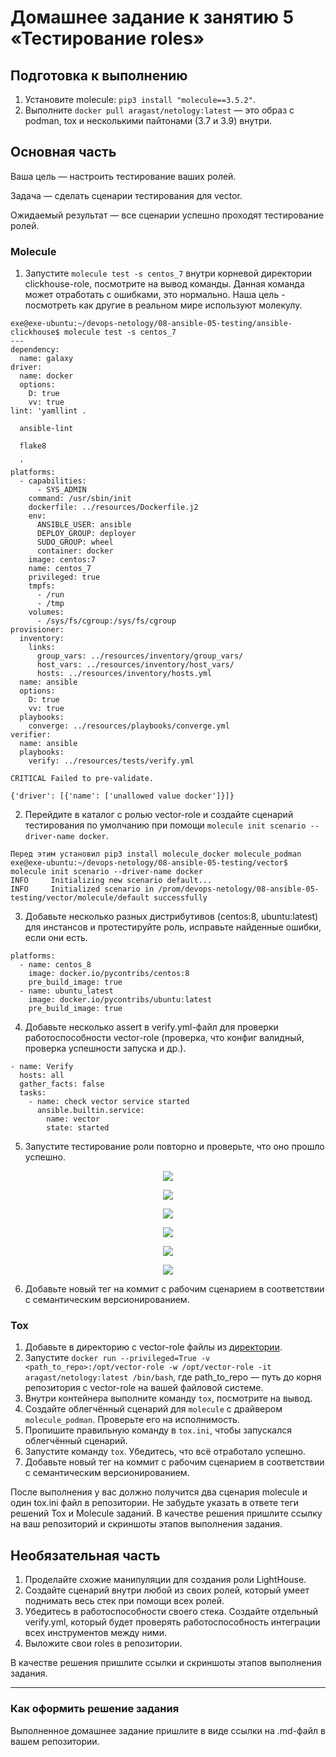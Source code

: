 # Домашнее задание к занятию 5 «Тестирование roles»

## Подготовка к выполнению

1. Установите molecule: `pip3 install "molecule==3.5.2"`.
2. Выполните `docker pull aragast/netology:latest` —  это образ с podman, tox и несколькими пайтонами (3.7 и 3.9) внутри.

## Основная часть

Ваша цель — настроить тестирование ваших ролей. 

Задача — сделать сценарии тестирования для vector. 

Ожидаемый результат — все сценарии успешно проходят тестирование ролей.

### Molecule

1. Запустите  `molecule test -s centos_7` внутри корневой директории clickhouse-role, посмотрите на вывод команды. Данная команда может отработать с ошибками, это нормально. Наша цель - посмотреть как другие в реальном мире используют молекулу.
```
exe@exe-ubuntu:~/devops-netology/08-ansible-05-testing/ansible-clickhouse$ molecule test -s centos_7
---
dependency:
  name: galaxy
driver:
  name: docker
  options:
    D: true
    vv: true
lint: 'yamllint .

  ansible-lint

  flake8

  '
platforms:
  - capabilities:
      - SYS_ADMIN
    command: /usr/sbin/init
    dockerfile: ../resources/Dockerfile.j2
    env:
      ANSIBLE_USER: ansible
      DEPLOY_GROUP: deployer
      SUDO_GROUP: wheel
      container: docker
    image: centos:7
    name: centos_7
    privileged: true
    tmpfs:
      - /run
      - /tmp
    volumes:
      - /sys/fs/cgroup:/sys/fs/cgroup
provisioner:
  inventory:
    links:
      group_vars: ../resources/inventory/group_vars/
      host_vars: ../resources/inventory/host_vars/
      hosts: ../resources/inventory/hosts.yml
  name: ansible
  options:
    D: true
    vv: true
  playbooks:
    converge: ../resources/playbooks/converge.yml
verifier:
  name: ansible
  playbooks:
    verify: ../resources/tests/verify.yml

CRITICAL Failed to pre-validate.

{'driver': [{'name': ['unallowed value docker']}]}
```
2. Перейдите в каталог с ролью vector-role и создайте сценарий тестирования по умолчанию при помощи `molecule init scenario --driver-name docker`.
```
Перед этим установил pip3 install molecule_docker molecule_podman
exe@exe-ubuntu:~/devops-netology/08-ansible-05-testing/vector$ molecule init scenario --driver-name docker 
INFO     Initializing new scenario default...
INFO     Initialized scenario in /prom/devops-netology/08-ansible-05-testing/vector/molecule/default successfully

```
3. Добавьте несколько разных дистрибутивов (centos:8, ubuntu:latest) для инстансов и протестируйте роль, исправьте найденные ошибки, если они есть.
```
platforms:
  - name: centos_8
    image: docker.io/pycontribs/centos:8
    pre_build_image: true
  - name: ubuntu_latest
    image: docker.io/pycontribs/ubuntu:latest
    pre_build_image: true
```
4. Добавьте несколько assert в verify.yml-файл для  проверки работоспособности vector-role (проверка, что конфиг валидный, проверка успешности запуска и др.). 
```
- name: Verify
  hosts: all
  gather_facts: false
  tasks:
    - name: check vector service started
      ansible.builtin.service:
        name: vector
        state: started
```
5. Запустите тестирование роли повторно и проверьте, что оно прошло успешно.
<p align="center">
  <img src="./screenshots/01.png">
</p>
<p align="center">
  <img src="./screenshots/02.png">
</p>
<p align="center">
  <img src="./screenshots/03.png">
</p>
<p align="center">
  <img src="./screenshots/04.png">
</p>
<p align="center">
  <img src="./screenshots/05.png">
</p>
<p align="center">
  <img src="./screenshots/06.png">
</p>

6. Добавьте новый тег на коммит с рабочим сценарием в соответствии с семантическим версионированием.

### Tox

1. Добавьте в директорию с vector-role файлы из [директории](./example).
2. Запустите `docker run --privileged=True -v <path_to_repo>:/opt/vector-role -w /opt/vector-role -it aragast/netology:latest /bin/bash`, где path_to_repo — путь до корня репозитория с vector-role на вашей файловой системе.
3. Внутри контейнера выполните команду `tox`, посмотрите на вывод.
4. Создайте облегчённый сценарий для `molecule` с драйвером `molecule_podman`. Проверьте его на исполнимость.
5. Пропишите правильную команду в `tox.ini`, чтобы запускался облегчённый сценарий.
6. Запустите команду `tox`. Убедитесь, что всё отработало успешно.
7. Добавьте новый тег на коммит с рабочим сценарием в соответствии с семантическим версионированием.

После выполнения у вас должно получится два сценария molecule и один tox.ini файл в репозитории. Не забудьте указать в ответе теги решений Tox и Molecule заданий. В качестве решения пришлите ссылку на  ваш репозиторий и скриншоты этапов выполнения задания. 

## Необязательная часть

1. Проделайте схожие манипуляции для создания роли LightHouse.
2. Создайте сценарий внутри любой из своих ролей, который умеет поднимать весь стек при помощи всех ролей.
3. Убедитесь в работоспособности своего стека. Создайте отдельный verify.yml, который будет проверять работоспособность интеграции всех инструментов между ними.
4. Выложите свои roles в репозитории.

В качестве решения пришлите ссылки и скриншоты этапов выполнения задания.

---

### Как оформить решение задания

Выполненное домашнее задание пришлите в виде ссылки на .md-файл в вашем репозитории.

